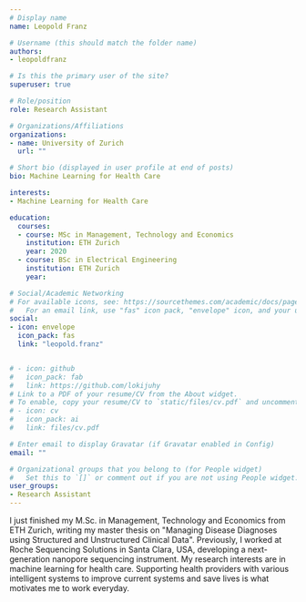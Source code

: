 ```yaml
---
# Display name
name: Leopold Franz

# Username (this should match the folder name)
authors:
- leopoldfranz

# Is this the primary user of the site?
superuser: true

# Role/position
role: Research Assistant

# Organizations/Affiliations
organizations:
- name: University of Zurich
  url: ""

# Short bio (displayed in user profile at end of posts)
bio: Machine Learning for Health Care

interests:
- Machine Learning for Health Care

education:
  courses:
  - course: MSc in Management, Technology and Economics
    institution: ETH Zurich
    year: 2020
  - course: BSc in Electrical Engineering
    institution: ETH Zurich
    year: 

# Social/Academic Networking
# For available icons, see: https://sourcethemes.com/academic/docs/page-builder/#icons
#   For an email link, use "fas" icon pack, "envelope" icon, and your uzh email up to before the '@'.
social:
- icon: envelope
  icon_pack: fas
  link: "leopold.franz"


# - icon: github
#   icon_pack: fab
#   link: https://github.com/lokijuhy
# Link to a PDF of your resume/CV from the About widget.
# To enable, copy your resume/CV to `static/files/cv.pdf` and uncomment the lines below.
# - icon: cv
#   icon_pack: ai
#   link: files/cv.pdf

# Enter email to display Gravatar (if Gravatar enabled in Config)
email: ""

# Organizational groups that you belong to (for People widget)
#   Set this to `[]` or comment out if you are not using People widget.
user_groups:
- Research Assistant
---
```


I just finished my M.Sc. in Management, Technology and Economics from
ETH Zurich, writing my master thesis on "Managing Disease Diagnoses using
Structured and Unstructured Clinical Data". Previously, I worked at Roche
Sequencing Solutions in Santa Clara, USA, developing a next-generation nanopore
sequencing instrument. My research interests are in machine learning for health
care. Supporting health providers with various intelligent systems to improve
current systems and save lives is what motivates me to work everyday.
